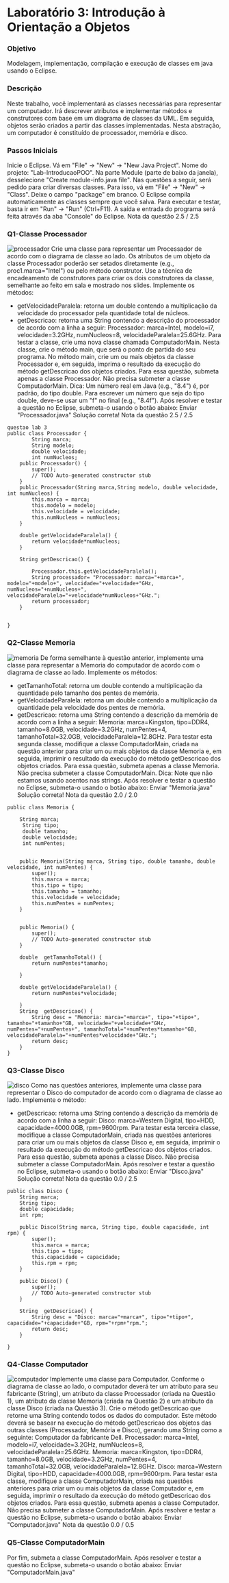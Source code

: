 # Laboratório 3: Introdução à Orientação a Objetos
### Objetivo
Modelagem, implementação, compilação e execução de classes em java usando o Eclipse.
### Descrição
Neste trabalho, você implementará as classes necessárias para representar um computador.
Irá descrever atributos e implementar métodos e construtores com base em um diagrama de classes da UML.
Em seguida, objetos serão criados a partir das classes implementadas.
Nesta abstração, um computador é constituído de processador, memória e disco.
### Passos Iniciais
Inicie o Eclipse. Vá em "File" → "New" → "New Java Project". Nome do projeto: "Lab-IntroducaoPOO".
Na parte Module (parte de baixo da janela), desselecione "Create module-info.java file".
Nas questões a seguir, será pedido para criar diversas classes. Para isso, vá em "File" → "New" → "Class".
Deixe o campo "package" em branco.
O Eclipse compila automaticamente as classes sempre que você salva. Para executar e testar, basta ir em "Run" → "Run" (Ctrl+F11).
A saída e entrada do programa será feita através da aba "Console" do Eclipse.
Nota da questão 2.5 / 2.5
### Q1-Classe Processador
![processador](https://user-images.githubusercontent.com/33138839/231196953-eeca7d2b-4991-483e-ae18-e2bdc74e68e6.png)
Crie uma classe para representar um Processador de acordo com o diagrama de classe ao lado. Os atributos de um objeto da classe Processador poderão ser setados diretamente (e.g., proc1.marca="Intel") ou pelo método construtor. Use a técnica de encadeamento de construtores para criar os dois construtores da classe, semelhante ao feito em sala e mostrado nos slides. Implemente os métodos:
* getVelocidadeParalela: retorna um double contendo a multiplicação da velocidade do processador pela quantidade total de núcleos.
* getDescricao: retorna uma String contendo a descrição do processador de acordo com a linha a seguir:
Processador: marca=Intel, modelo=i7, velocidade=3.2GHz, numNucleos=8, velocidadeParalela=25.6GHz.
Para testar a classe, crie uma nova classe chamada ComputadorMain. Nesta classe, crie o método main, que será o ponto de partida do seu programa. No método main, crie um ou mais objetos da classe Processador e, em seguida, imprima o resultado da execução do método getDescricao dos objetos criados.
Para essa questão, submeta apenas a classe Processador. Não precisa submeter a classe ComputadorMain.
Dica:
Um número real em Java (e.g., "8.4") é, por padrão, do tipo double. Para escrever um número que seja do tipo double, deve-se usar um "f" no final (e.g., "8.4f").
Após resolver e testar a questão no Eclipse, submeta-o usando o botão abaixo:
Enviar "Processador.java" Solução correta!
Nota da questão 2.5 / 2.5
```
questao lab 3
public class Processador {
		String marca;
		String modelo;
		double velocidade;
		int numNucleos;
	public Processador() {
		super();
		// TODO Auto-generated constructor stub
	}
	public Processador(String marca,String modelo, double velocidade, int numNucleos) { 
		this.marca = marca;
		this.modelo = modelo;
		this.velocidade = velocidade;
		this.numNucleos = numNucleos;	
	}
	
	double getVelocidadeParalela() {
		return velocidade*numNucleos;
	}
	
	String getDescricao() {
	
		Processador.this.getVelocidadeParalela();
		String processador= "Processador: marca="+marca+", modelo="+modelo+", velocidade="+velocidade+"GHz, numNucleos="+numNucleos+", velocidadeParalela="+velocidade*numNucleos+"GHz.";
		return processador;
	}
		

}
```
### Q2-Classe Memoria

![memoria](https://user-images.githubusercontent.com/33138839/231196949-8c0b2273-79ef-4b8c-bbf4-8860e4efdadc.png)
De forma semelhante à questão anterior, implemente uma classe para representar a Memoria do computador de acordo com o diagrama de classe ao lado. Implemente os métodos:
* getTamanhoTotal: retorna um double contendo a multiplicação da quantidade pelo tamanho dos pentes de memória.
* getVelocidadeParalela: retorna um double contendo a multiplicação da quantidade pela velocidade dos pentes de memória.
* getDescricao: retorna uma String contendo a descrição da memória de acordo com a linha a seguir:
Memoria: marca=Kingston, tipo=DDR4, tamanho=8.0GB, velocidade=3.2GHz, numPentes=4, tamanhoTotal=32.0GB, velocidadeParalela=12.8GHz.
Para testar esta segunda classe, modifique a classe ComputadorMain, criada na questão anterior para criar um ou mais objetos da classe Memoria e, em seguida, imprimir o resultado da execução do método getDescricao dos objetos criados.
Para essa questão, submeta apenas a classe Memoria. Não precisa submeter a classe ComputadorMain.
Dica:
Note que não estamos usando acentos nas strings.
Após resolver e testar a questão no Eclipse, submeta-o usando o botão abaixo:
Enviar "Memoria.java" Solução correta!
Nota da questão 2.0 / 2.0
```
public class Memoria {
	 
	String marca;
	 String tipo;
	 double tamanho;
	 double velocidade;
	 int numPentes;
	
	
	public Memoria(String marca, String tipo, double tamanho, double velocidade, int numPentes) {
		super();
		this.marca = marca;
		this.tipo = tipo;
		this.tamanho = tamanho;
		this.velocidade = velocidade;
		this.numPentes = numPentes;
	}


	public Memoria() {
		super();
		// TODO Auto-generated constructor stub
	}
	
	double 	getTamanhoTotal() {
		return numPentes*tamanho;
		
	}
	
	double getVelocidadeParalela() {
		return numPentes*velocidade;
		
	}
	String 	getDescricao() {
		String desc = "Memoria: marca="+marca+", tipo="+tipo+", tamanho="+tamanho+"GB, velocidade="+velocidade+"GHz, numPentes="+numPentes+", tamanhoTotal="+numPentes*tamanho+"GB, velocidadeParalela="+numPentes*velocidade+"GHz.";
		return desc;
	}
}
```
### Q3-Classe Disco
![disco](https://user-images.githubusercontent.com/33138839/231196943-7bfac7d6-d97e-4433-b8d8-b79ad00d8fd5.png)
Como nas questões anteriores, implemente uma classe para representar o Disco do computador de acordo com o diagrama de classe ao lado. Implemente o método:
* getDescricao: retorna uma String contendo a descrição da memória de acordo com a linha a seguir:
Disco: marca=Western Digital, tipo=HDD, capacidade=4000.0GB, rpm=9600rpm.
Para testar esta terceira classe, modifique a classe ComputadorMain, criada nas questões anteriores para criar um ou mais objetos da classe Disco e, em seguida, imprimir o resultado da execução do método getDescricao dos objetos criados.
Para essa questão, submeta apenas a classe Disco. Não precisa submeter a classe ComputadorMain.
Após resolver e testar a questão no Eclipse, submeta-o usando o botão abaixo:
Enviar "Disco.java" Solução correta!
Nota da questão 0.0 / 2.5
```
public class Disco {
	String marca;
	String tipo;
	double capacidade;
	int rpm;
	
	public Disco(String marca, String tipo, double capacidade, int rpm) {
		super();
		this.marca = marca;
		this.tipo = tipo;
		this.capacidade = capacidade;
		this.rpm = rpm;
	}

	public Disco() {
		super();
		// TODO Auto-generated constructor stub
	}
	
	String 	getDescricao() {
		String desc = "Disco: marca="+marca+", tipo="+tipo+", capacidade="+capacidade+"GB, rpm="+rpm+"rpm.";
		return desc;
	}
	
}
```
### Q4-Classe Computador
![computador](https://user-images.githubusercontent.com/33138839/231196939-d8a7626b-4062-42d1-ac10-e6cc43e67cb8.png)
Implemente uma classe para Computador. Conforme o diagrama de classe ao lado, o computador deverá ter um atributo para seu fabricante (String), um atributo da classe Processador (criada na Questão 1), um atributo da classe Memoria (criada na Questão 2) e um atributo da classe Disco (criada na Questão 3).
Crie o método getDescricao que retorne uma String contendo todos os dados do computador. Este método deverá se basear na execução do método getDescricao dos objetos das outras classes (Processador, Memória e Disco), gerando uma String como a seguinte:
Computador da fabricante Dell. Processador: marca=Intel, modelo=i7, velocidade=3.2GHz, numNucleos=8, velocidadeParalela=25.6GHz. Memoria: marca=Kingston, tipo=DDR4, tamanho=8.0GB, velocidade=3.2GHz, numPentes=4, tamanhoTotal=32.0GB, velocidadeParalela=12.8GHz. Disco: marca=Western Digital, tipo=HDD, capacidade=4000.0GB, rpm=9600rpm.
Para testar esta classe, modifique a classe ComputadorMain, criada nas questões anteriores para criar um ou mais objetos da classe Computador e, em seguida, imprimir o resultado da execução do método getDescricao dos objetos criados.
Para essa questão, submeta apenas a classe Computador. Não precisa submeter a classe ComputadorMain.
Após resolver e testar a questão no Eclipse, submeta-o usando o botão abaixo:
Enviar "Computador.java"
Nota da questão 0.0 / 0.5
### Q5-Classe ComputadorMain
Por fim, submeta a classe ComputadorMain.
Após resolver e testar a questão no Eclipse, submeta-o usando o botão abaixo:
Enviar "ComputadorMain.java"




